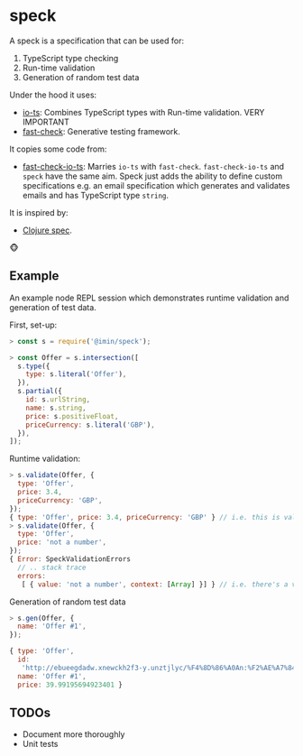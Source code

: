 # speck

A speck is a specification that can be used for:

1. TypeScript type checking
2. Run-time validation
3. Generation of random test data

Under the hood it uses:

- [io-ts](https://github.com/gcanti/io-ts): Combines TypeScript types with Run-time validation. VERY IMPORTANT
- [fast-check](https://github.com/dubzzz/fast-check): Generative testing framework.

It copies some code from:

- [fast-check-io-ts](https://github.com/giogonzo/fast-check-io-ts): Marries `io-ts` with `fast-check`. `fast-check-io-ts` and `speck` have the same aim. Speck just adds the ability to define custom specifications e.g. an email specification which generates and validates emails and has TypeScript type `string`.

It is inspired by:

- [Clojure spec](https://clojure.org/guides/spec).

🐵

## Example

An example node REPL session which demonstrates runtime validation and generation of test data.

First, set-up:

```js
> const s = require('@imin/speck');

> const Offer = s.intersection([
  s.type({
    type: s.literal('Offer'),
  }),
  s.partial({
    id: s.urlString,
    name: s.string,
    price: s.positiveFloat,
    priceCurrency: s.literal('GBP'),
  }),
]);
```

Runtime validation:

```js
> s.validate(Offer, {
  type: 'Offer',
  price: 3.4,
  priceCurrency: 'GBP',
});
{ type: 'Offer', price: 3.4, priceCurrency: 'GBP' } // i.e. this is valid
> s.validate(Offer, {
  type: 'Offer',
  price: 'not a number',
});
{ Error: SpeckValidationErrors
  // .. stack trace
  errors:
   [ { value: 'not a number', context: [Array] }] } // i.e. there's a validation error. It is explained in detail in the context
```

Generation of random test data

```js
> s.gen(Offer, {
  name: 'Offer #1',
});

{ type: 'Offer',
  id:
   'http://ebueegdadw.xnewckh2f3-y.unztjlyc/%F4%8D%86%A0An:%F2%AE%A7%84/2/,/dAy_q/Fs%F1%99%B0%A8Kn/S*muw%F4%8D%AE%88*Ny/_n%F1%89%AE%A2W',
  name: 'Offer #1',
  price: 39.99195694923401 }
```

## TODOs

- Document more thoroughly
- Unit tests
